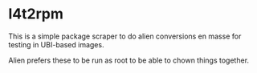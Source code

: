 # l4t2rpm
This is a simple package scraper to do alien conversions en masse for testing in UBI-based images.

Alien prefers these to be run as root to be able to chown things together.
